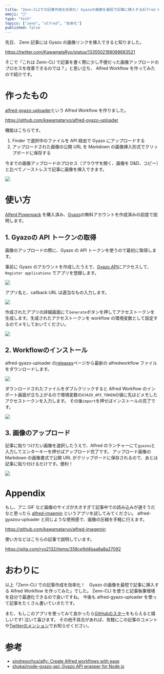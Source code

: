 ```yaml
---
title: "Zenn-CLIでの記事作成を効率化! Gyazoの画像を最短で記事に挿入するAlfred Workflowを作ってみた"
emoji: "🌅"
type: "tech"
topics: ["zenn", "alfred", "効率化"]
published: false
---
```


先日、 Zenn 記事には Gyazo の画像リンクを挿入できると知りました。

https://twitter.com/KawamataRyo/status/1335502198088683521

そこで「これは Zenn-CLI で記事を書く際に少し不便だった画像アップロードのプロセスを改善できるのでは？」と思い立ち、 Alfred Workflow を作ってみたので紹介です。

# 作ったもの
[alfred-gyazo-uploader](https://github.com/kawamataryo/alfred-gyazo-uploader)という Alfred Workflow を作りました。

https://github.com/kawamataryo/alfred-gyazo-uploader

機能はこちらです。

1. Finder で選択中のファイルを API 経由で Gyazo にアップロードする
2. アップロードされた画像の公開 URL を Markdown の画像挿入形式でクリップボードに保存する

今までの画像アップロードのプロセス（ブラウザを開く、画像を D&D、コピー）と比べてノーストレスで記事に画像を挿入できます。

![](https://i.gyazo.com/e4cf93b2f2b5ca0b430f62446d0efce0.gif)


# 使い方

[Alferd Powerpack](https://www.alfredapp.com/powerpack/) を購入済み、[Gyazo](https://gyazo.com)の無料アカウントを作成済みの前提で説明します。

## 1. Gyazoの API トークンの取得
画像のアップロードの際に、Gyazo の API トークンを使うので最初に取得します。

事前に Gyazo のアカウントを作成したうえで、[Gyazo API](https://gyazo.com/api?lang=en)にアクセスして、`Register applications` でアプリを登録します。

![](https://storage.googleapis.com/zenn-user-upload/cd8fr53oey8b2yl5u4r2kny378xr)

アプリ名と、callback URL は適当なもの入力します。

![](https://storage.googleapis.com/zenn-user-upload/xrnbvhbxw3f06owemvwuindna7tg)

作成されたアプリの詳細画面にて`Generate`ボタンを押してアクセストークンを生成します。生成されたアクセストークンを workflow の環境変数として設定するのでメモしておいてください。

![](https://storage.googleapis.com/zenn-user-upload/8tp167tsyy3pfvdors6cy0na09t0)


## 2. Workflowのインストール
alfred-gyazo-uploader の[releases](https://github.com/kawamataryo/alfred-gyazo-uploader/releases)ページから最新の alfredworkflow ファイルをダウンロードします。

![](https://storage.googleapis.com/zenn-user-upload/1o2rovhagt9a35b0xrrxnu9dctd3)

ダウンロードされたファイルをダブルクリックすると Alfred Workflow のインポート画面が立ち上がるので環境変数の`GYAZO_API_TOKEN`の値に先ほどメモしたアクセストークンを入力します。
その後`import`を押せばインストールの完了です。

![](https://storage.googleapis.com/zenn-user-upload/3wwvrj72pm0ce86oe8fdmbnc15dd)

## 3. 画像のアップロード

記事に貼りつけたい画像を選択したうえで、Alfred のランチャーにて`gyazou`と入力してエンターキーを押せばアップロード完了です。
アップロード画像の Markdown の画像書式で公開 URL がクリップボードに保存されるので、あとは記事に貼り付けるだけです。便利！


![](https://i.gyazo.com/e4cf93b2f2b5ca0b430f62446d0efce0.gif)


# Appendix

もし、アニ GIF など画像のサイズが大きすぎて記事中での読み込みが遅そうだなと思ったら [alfred-imaemin](https://github.com/kawamataryo/alfred-imagemin) というアプリを試してみてください。
alfred-gyazou-uploader と同じような使用感で、画像の圧縮を手軽に行えます。

https://github.com/kawamataryo/alfred-imagemin

使い方などはこちらの記事で説明しています。

https://qiita.com/ryo2132/items/358ce9d4baa8a8a27092

# おわりに

以上「Zenn-CLI での記事作成を効率化！　Gyazo の画像を最短で記事に挿入する Alfred Workflow を作ってみた」でした。
Zenn-CLI を使うと記事執筆環境を自分で最適化できるので良いですね。
今後も alfred-gyazo-uploader を使って記事をたくさん書いていきたです。

また、もしこのアプリを使ってみて良かったら[GitHubのスター](https://github.com/kawamataryo/alfred-gyazo-uploader)をもらえると嬉しいです! 泣いて喜びます。
その他不具合があれば、気軽にこの記事のコメントや[Twitterのメンション](https://twitter.com/KawamataRyo)でお知らせください。

# 参考

- [sindresorhus/alfy: Create Alfred workflows with ease](https://github.com/sindresorhus/alfy)
- [shokai/node-gyazo-api: Gyazo API wrapper for Node.js](https://github.com/shokai/node-gyazo-api)
